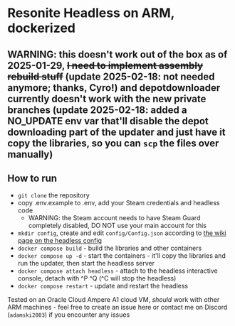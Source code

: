 # Resonite Headless on ARM, dockerized

## WARNING: this doesn't work out of the box as of 2025-01-29, ~~I need to implement assembly rebuild stuff~~ (update 2025-02-18: not needed anymore; thanks, Cyro!) and depotdownloader currently doesn't work with the new private branches (update 2025-02-18: added a NO_UPDATE env var that'll disable the depot downloading part of the updater and just have it copy the libraries, so you can `scp` the files over manually)

## How to run

- `git clone` the repository
- copy .env.example to .env, add your Steam credentials and headless code
  - WARNING: the Steam account needs to have Steam Guard completely disabled, DO NOT use your main account for this
- `mkdir config`, create and edit `config/Config.json` according to [the wiki page on the headless config](https://wiki.resonite.com/Headless_Server_Software/Configuration_File)
- `docker compose build` - build the libraries and other containers
- `docker compose up -d` - start the containers - it'll copy the libraries and run the updater, then start the headless server
- `docker compose attach headless` - attach to the headless interactive console, detach with ^P ^Q (^C will stop the headless)
- `docker compose restart` - update and restart the headless

Tested on an Oracle Cloud Ampere A1 cloud VM, *should* work with other ARM machines - feel free to create an issue here or contact me on Discord (`adamski2003`) if you encounter any issues
